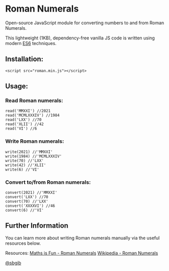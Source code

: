 # Roman Numerals
Open-source JavaScript module for converting numbers to and from Roman Numerals.

This lightweight (1KB), dependency-free vanilla JS code is written using modern [ES6](https://www.w3schools.com/js/js_es6.asp) techniques.

## Installation:
```
<script src="roman.min.js"></script>
```

## Usage:
### Read Roman numerals:
```
read('MMXXI') //2021
read('MCMLXXXIV') //1984
read('LXX') //70
read('XLII') //42
read('VI') //6
```

### Write Roman numerals:
```
write(2021) //'MMXXI'
write(1984) //'MCMLXXXIV'
write(70) //'LXX'
write(42) //'XLII'
write(6) //'VI'
```

### Convert to/from Roman numerals:
```
convert(2021) //'MMXXI'
convert('LXX') //70
convert(70) //'LXX'
convert('XXXXVI') //46
convert(6) //'VI'
```

## Further Information
You can learn more about writing Roman numerals manually via the useful resources below.

Resources:
[Maths is Fun - Roman Numerals](https://www.mathsisfun.com/roman-numerals.html)
[Wikipedia - Roman Numerals](https://en.wikipedia.org/wiki/Roman_numerals)


[@sbgib](https://github.com/sbgib)